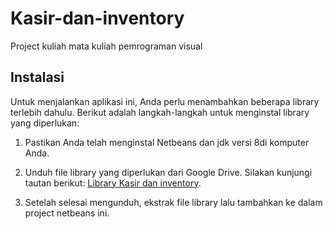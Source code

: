 # Kasir-dan-inventory
Project kuliah mata kuliah pemrograman visual

## Instalasi

Untuk menjalankan aplikasi ini, Anda perlu menambahkan beberapa library terlebih dahulu. Berikut adalah langkah-langkah untuk menginstal library yang diperlukan:

1. Pastikan Anda telah menginstal Netbeans dan jdk versi 8di komputer Anda.

2. Unduh file library yang diperlukan dari Google Drive. Silakan kunjungi tautan berikut: [Library Kasir dan inventory](https://drive.google.com/file/d/1pNEqbiE_y7uF71mF4W09kChr8oB3tFCp/view?usp=drive_link).

3. Setelah selesai mengunduh, ekstrak file library lalu tambahkan ke dalam project netbeans ini.

